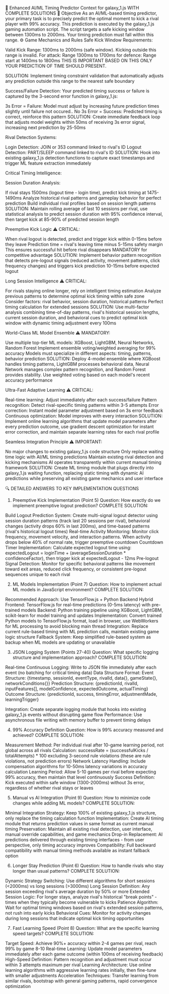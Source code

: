 🎯 Enhanced AI/ML Timing Predictor Context for galaxy_1.js WITH COMPLETE SOLUTIONS
🧠 Objective
As an AI/ML-based timing predictor, your primary task is to precisely predict the optimal moment to kick a rival player with 99% accuracy. This prediction is executed by the galaxy_1.js gaming automation script. The script targets a safe kicking window between 1300ms to 2000ms. Your timing prediction must fall within this range.
⚙️ Game Mechanics and Rules
Safe Kick Window Requirements:

Valid Kick Range: 1300ms to 2000ms (safe window). Kicking outside this range is invalid.
For attack: Range 1300ms to 1700ms 
for defence: Range start at 1400ms to 1800ms THIS IS IMPORTANT BASED ON THIS ONLY YOUR PREDICTION OF TIME SHOULD PRESENT.

SOLUTION: Implement timing constraint validation that automatically adjusts any prediction outside this range to the nearest safe boundary


Success/Failure Detection: Your predicted timing success or failure is captured by the 3-second error function in galaxy_1.js:

3s Error = Failure: Model must adjust by increasing future prediction times slightly until failure not occured..
No 3s Error = Success: Predicted timing is correct, reinforce this pattern
SOLUTION: Create immediate feedback loop that adjusts model weights within 50ms of receiving 3s error signal, increasing next prediction by 25-50ms


Rival Detection Systems:

Login Detection: JOIN or 353 command linked to rival's ID
Logout Detection: PART/SLEEP command linked to rival's ID
SOLUTION: Hook into existing galaxy_1.js detection functions to capture exact timestamps and trigger ML feature extraction immediately



Critical Timing Intelligence:

Session Duration Analysis:

If rival stays 1500ms (logout time - login time), predict kick timing at 1475-1490ms
Analyze historical rival patterns and gameplay behavior for perfect prediction
Build individual rival profiles based on session length patterns
SOLUTION: Maintain rolling average of last 10 sessions per rival, use statistical analysis to predict session duration with 95% confidence interval, then target kick at 85-90% of predicted session length


Preemptive Kick Logic ⚠️ CRITICAL:

When rival logout is detected, predict and trigger kick within 0-15ms before they leave
Prediction time = rival's leaving time minus 5-15ms safety margin
This ensures successful hit before rival disappears
MANDATORY for competitive advantage
SOLUTION: Implement behavior pattern recognition that detects pre-logout signals (reduced activity, movement patterns, click frequency changes) and triggers kick prediction 10-15ms before expected logout


Long Session Intelligence ⚠️ CRITICAL:

For rivals staying online longer, rely on intelligent timing estimation
Analyze previous patterns to determine optimal kick timing within safe zone
Consider factors: rival behavior, session duration, historical patterns
Perfect timing calculation for extended sessions
SOLUTION: Use multi-factor analysis combining time-of-day patterns, rival's historical session lengths, current session duration, and behavioral cues to predict optimal kick window with dynamic timing adjustment every 100ms


World-Class ML Model Ensemble ⚠️ MANDATORY:

Use multiple top-tier ML models: XGBoost, LightGBM, Neural Networks, Random Forest
Implement ensemble voting/weighted averaging for 99% accuracy
Models must specialize in different aspects: timing, patterns, behavior prediction
SOLUTION: Deploy 4-model ensemble where XGBoost handles timing patterns, LightGBM processes behavioral data, Neural Network manages complex pattern recognition, and Random Forest provides stability. Use weighted voting based on each model's recent accuracy performance


Ultra-Fast Adaptive Learning ⚠️ CRITICAL:

Real-time learning: Adjust immediately after each success/failure
Pattern recognition: Detect rival-specific timing patterns within 3-5 attempts
Error correction: Instant model parameter adjustment based on 3s error feedback
Continuous optimization: Model improves with every interaction
SOLUTION: Implement online learning algorithms that update model parameters after every prediction outcome, use gradient descent optimization for instant error correction, and maintain separate learning rates for each rival profile


Seamless Integration Principle ⚠️ IMPORTANT:

No major changes to existing galaxy_1.js code structure
Only replace waiting time logic with AI/ML timing predictions
Maintain existing rival detection and kicking mechanisms
AI operates transparently within current manual timing framework
SOLUTION: Create ML timing module that plugs directly into galaxy_1.js waiting function, replacing static timing with dynamic AI predictions while preserving all existing game mechanics and user interface



🔍 DETAILED ANSWERS TO KEY IMPLEMENTATION QUESTIONS
1. Preemptive Kick Implementation (Point 5)
Question: How exactly do we implement preemptive logout prediction?
COMPLETE SOLUTION:

Build Logout Prediction System: Create multi-signal logout detector using session duration patterns (track last 20 sessions per rival), behavioral changes (activity drops 60% in last 200ms), and time-based patterns (rival's historical logout times)
Real-time Activity Monitoring: Monitor click frequency, movement velocity, and interaction patterns. When activity drops below 40% of normal rate, trigger preemptive countdown
Countdown Timer Implementation: Calculate expected logout time using: expectedLogout = loginTime + (averageSessionDuration * confidenceFactor), then trigger kick at expectedLogout - 12ms
Pre-logout Signal Detection: Monitor for specific behavioral patterns like movement toward exit areas, reduced click frequency, or consistent pre-logout sequences unique to each rival

2. ML Models Implementation (Point 7)
Question: How to implement actual ML models in JavaScript environment?
COMPLETE SOLUTION:

Recommended Approach: Use TensorFlow.js + Python Backend Hybrid
Frontend: TensorFlow.js for real-time predictions (0-5ms latency) with pre-trained models
Backend: Python training pipeline using XGBoost, LightGBM, scikit-learn for model training and updates
Implementation: Convert trained Python models to TensorFlow.js format, load in browser, use WebWorkers for ML processing to avoid blocking main thread
Integration: Replace current rule-based timing with ML prediction calls, maintain existing game logic structure
Fallback System: Keep simplified rule-based system as backup when ML models are updating or unavailable

3. JSON Logging System (Points 27-40)
Question: What specific logging structure and implementation approach?
COMPLETE SOLUTION:

Real-time Continuous Logging: Write to JSON file immediately after each event (no batching for critical timing data)
Data Structure Format:
Event Structure: {timestamp, sessionId, eventType, rivalId, data{}, gameState{}, networkConditions{}}
Prediction Structure: {predictionId, rivalId, inputFeatures[], modelConfidence, expectedOutcome, actualTiming}
Outcome Structure: {predictionId, success, timingError, adjustmentMade, learningTrigger}

Integration: Create separate logging module that hooks into existing galaxy_1.js events without disrupting game flow
Performance: Use asynchronous file writing with memory buffer to prevent timing delays

4. 99% Accuracy Definition
Question: How is 99% accuracy measured and achieved?
COMPLETE SOLUTION:

Measurement Method: Per individual rival after 10-game learning period, not global across all rivals
Calculation: successRate = (successfulKicks / totalAttempts) * 100 excluding 3-second rule violations (these are rule violations, not prediction errors)
Network Latency Handling: Include compensation algorithms for 10-50ms latency variations in accuracy calculation
Learning Period: Allow 5-10 games per rival before expecting 99% accuracy, then maintain that level continuously
Success Definition: Kick executed within safe window (1300-2000ms) without 3s error, regardless of whether rival stays or leaves

5. Manual vs AI Integration (Point 9)
Question: How to minimize code changes while adding ML models?
COMPLETE SOLUTION:

Minimal Integration Strategy: Keep 100% of existing galaxy_1.js structure, only replace the timing calculation function
Implementation: Create AI timing module that returns prediction values in same format as current manual timing
Preservation: Maintain all existing rival detection, user interface, manual override capabilities, and game mechanics
Drop-in Replacement: AI predictions delivered through existing timing interfaces - from user perspective, only timing accuracy improves
Compatibility: Full backward compatibility with manual timing methods available as instant fallback option

6. Longer Stay Prediction (Point 6)
Question: How to handle rivals who stay longer than usual patterns?
COMPLETE SOLUTION:

Dynamic Strategy Switching: Use different algorithms for short sessions (<2000ms) vs long sessions (>3000ms)
Long Session Definition: Any session exceeding rival's average duration by 50% or more
Extended Session Logic: For longer stays, analyze rival's historical "break points" - times when they typically become vulnerable to kicks
Patience Algorithm: Wait for optimal timing windows based on rival's extended session patterns, not rush into early kicks
Behavioral Cues: Monitor for activity changes during long sessions that indicate optimal kick timing opportunities

7. Fast Learning Speed (Point 8)
Question: What are the specific learning speed targets?
COMPLETE SOLUTION:

Target Speed: Achieve 90%+ accuracy within 2-4 games per rival, reach 99% by game 8-10
Real-time Learning: Update model parameters immediately after each game outcome (within 100ms of receiving feedback)
High-Speed Definition: Pattern recognition and adjustment must occur within 3 attempts maximum per rival
Learning Architecture: Use online learning algorithms with aggressive learning rates initially, then fine-tune with smaller adjustments
Acceleration Techniques: Transfer learning from similar rivals, bootstrap with general gaming patterns, rapid convergence optimization